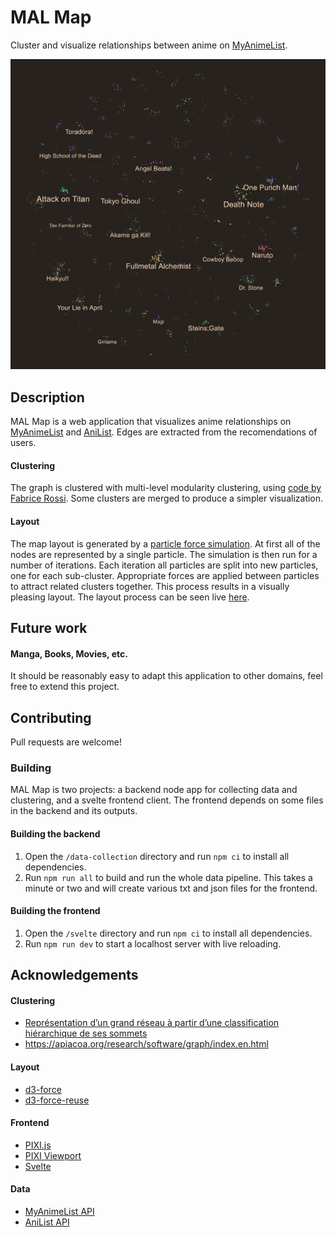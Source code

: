 # MAL Map

Cluster and visualize relationships between anime on [MyAnimeList](https://myanimelist.net/).

<!-- Overview image -->
![](assets/overview.png)

## Description


MAL Map is a web application that visualizes anime relationships on [MyAnimeList](https://myanimelist.net/) and [AniList](https://anilist.co/home). Edges are extracted from the recomendations of users.

#### Clustering

The graph is clustered with multi-level modularity clustering, using [code by Fabrice Rossi](https://apiacoa.org/research/software/graph/index.en.html). Some clusters are merged to produce a simpler visualization.

#### Layout

The map layout is generated by a [particle force simulation](https://github.com/d3/d3-force). At first all of the nodes are represented by a single particle. The simulation is then run for a number of iterations. Each iteration all particles are split into new particles, one for each sub-cluster. Appropriate forces are applied between particles to attract related clusters together. This process results in a visually pleasing layout. The layout process can be seen live [here](https://www.malmap.net/#animate=true).

## Future work

#### Manga, Books, Movies, etc.

It should be reasonably easy to adapt this application to other domains, feel free to extend this project.

## Contributing

Pull requests are welcome! 

### Building

MAL Map is two projects: a backend node app for collecting data and clustering, and a svelte frontend client. The frontend depends on some files in the backend and its outputs.

#### Building the backend

1. Open the `/data-collection` directory and run `npm ci` to install all dependencies.
2. Run `npm run all` to build and run the whole data pipeline. This takes a minute or two and will create various txt and json files for the frontend.

#### Building the frontend

1. Open the `/svelte` directory and run `npm ci` to install all dependencies.
2. Run `npm run dev` to start a localhost server with live reloading.

## Acknowledgements

#### Clustering

- [Représentation d’un grand réseau à partir d’une
classification hiérarchique de ses sommets](https://apiacoa.org/publications/2011/rossivilla-vialaneix2011societe-fran-caise.pdf)
- https://apiacoa.org/research/software/graph/index.en.html

#### Layout

- [d3-force](https://github.com/d3/d3-force)
- [d3-force-reuse](https://github.com/twosixlabs/d3-force-reuse)

#### Frontend

- [PIXI.js](https://www.pixijs.com/)
- [PIXI Viewport](https://github.com/davidfig/pixi-viewport)
- [Svelte](https://svelte.dev/)

#### Data

- [MyAnimeList API](https://myanimelist.net/apiconfig/references/api/v2)
- [AniList API](https://anilist.gitbook.io/anilist-apiv2-docs/)